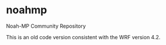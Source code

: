 # noahmp

Noah-MP Community Repository

This is an old code version consistent with the WRF version 4.2.

